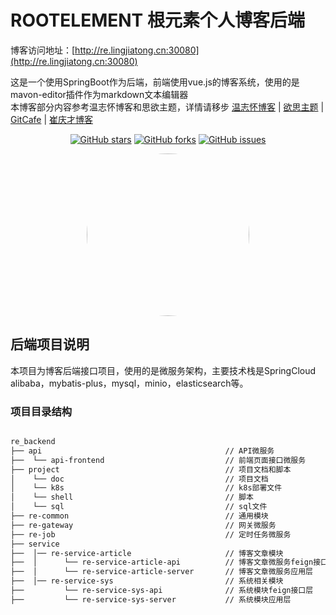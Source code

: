 # ROOTELEMENT 根元素个人博客后端

博客访问地址：[http://re.lingjiatong.cn:30080](http://re.lingjiatong.cn:30080)

这是一个使用SpringBoot作为后端，前端使用vue.js的博客系统，使用的是mavon-editor插件作为markdown文本编辑器<br>
本博客部分内容参考温志怀博客和思欲主题，详情请移步  [温志怀博客](http://www.wenzhihuai.com) | [欲思主题](https://yusi123.com/) | [GitCafe](https://gitcafe.net/) | [崔庆才博客](https://cuiqingcai.com/)<br>

<div align="center">

[![GitHub stars](https://img.shields.io/github/stars/ljtnono/re_backend.svg)](https://github.com/ljtnono/re_backend/stargazers)
[![GitHub forks](https://img.shields.io/github/forks/ljtnono/re_backend.svg)](https://github.com/ljtnono/re_backend/network)
[![GitHub issues](https://img.shields.io/github/issues/ljtnono/re_backend.svg)](https://github.com/ljtnono/re_backend/issues)

</div>

<div align="center">
    <img src="https://avatars.githubusercontent.com/u/37091714?v=4" style="border-radius: 50% !important; width: 260px; height: 260px;"/>
</div>


## 后端项目说明

本项目为博客后端接口项目，使用的是微服务架构，主要技术栈是SpringCloud alibaba，mybatis-plus，mysql，minio，elasticsearch等。

### 项目目录结构

```txt

re_backend  
├── api                                         // API微服务
├──  └── api-frontend                           // 前端页面接口微服务
├── project                                     // 项目文档和脚本
│    └── doc                                    // 项目文档
│    └── k8s                                    // k8s部署文件
│    └── shell                                  // 脚本
│    └── sql                                    // sql文件
├── re-common                                   // 通用模块
├── re-gateway                                  // 网关微服务
├── re-job                                      // 定时任务微服务
├── service
├──  │── re-service-article                     // 博客文章模块
├──  │      └── re-service-article-api          // 博客文章微服务feign接口层
├──  │      └── re-service-article-server       // 博客文章微服务应用层
├──  │── re-service-sys                         // 系统相关模块
├──         └── re-service-sys-api              // 系统模块feign接口层
├──         └── re-service-sys-server           // 系统模块应用层

```